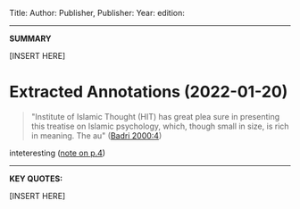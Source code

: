 Title:
Author:
Publisher, Publisher:
Year:
edition:

---
**SUMMARY**

[INSERT HERE]

# Extracted Annotations (2022-01-20)

> "Institute of Islamic Thought (HIT) has great plea­ sure in presenting this treatise on Islamic psychology, which, though small in size, is rich in meaning. The au" ([Badri 2000:4](zotero://open-pdf/library/items/Y7FLK6J9?page=4))

inteteresting ([note on p.4](zotero://open-pdf/library/items/Y7FLK6J9?page=4))


---
**KEY QUOTES:**

[INSERT HERE]